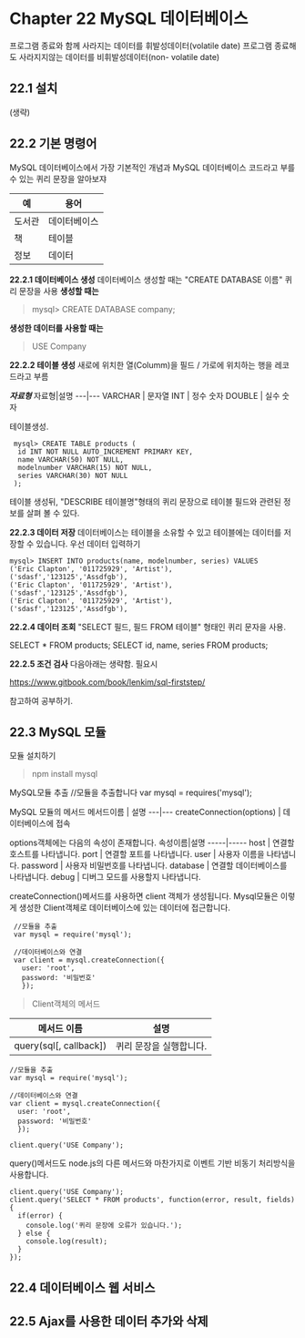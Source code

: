 # Chapter 22 MySQL 데이터베이스
 프로그램 종료와 함께 사라지는 데이터를 휘발성데이터(volatile date)
 프로그램 종료해도 사라지지않는 데이터를 비휘발성데이터(non- volatile date)

## 22.1 설치
  (생략)
## 22.2 기본 명령어
  MySQL 데이터베이스에서 가장 기본적인 개념과
    MySQL 데이터베이스 코드라고 부를 수 있는 퀴리 문장을 알아보쟈

예 | 용어
----|----
도서관 | 데이터베이스
책 | 테이블
정보 | 데이터

**22.2.1 데이터베이스 생성**
데이터베이스 생성할 때는 "CREATE DATABASE 이름" 퀴리 문장을 사용
**생성할 때는**
>mysql> CREATE DATABASE company;

 **생성한 데이터를 사용할 때는**
 >USE Company

 **22.2.2 테이블 생성**
새로에 위치한 열(Columm)을 필드 / 가로에 위치하는 행을 레코드라고 부름

 ***자료형***
 자료형|설명
 ---|---
 VARCHAR | 문자열
 INT | 정수 숫자
 DOUBLE | 실수 숫자

 테이블생성.

     mysql> CREATE TABLE products (
      id INT NOT NULL AUTO_INCREMENT PRIMARY KEY,
      name VARCHAR(50) NOT NULL,
      modelnumber VARCHAR(15) NOT NULL,
      series VARCHAR(30) NOT NULL
     );

테이블 생성뒤, "DESCRIBE 테이블명"형태의 퀴리 문장으로 테이블 필드와 관련된 정보를 살펴 볼 수 있다.

 **22.2.3 데이터 저장**
 데이터베이스는 테이블을 소유할 수 있고 테이블에는 데이터를 저장할 수 있습니다. 우선 데이터 입력하기

    mysql> INSERT INTO products(name, modelnumber, series) VALUES
    ('Eric Clapton', '011725929', 'Artist'),
    ('sdasf','123125','Assdfgb'),
    ('Eric Clapton', '011725929', 'Artist'),
    ('sdasf','123125','Assdfgb'),
    ('Eric Clapton', '011725929', 'Artist'),
    ('sdasf','123125','Assdfgb'),


**22.2.4 데이터 조회**
  "SELECT 필드, 필드 FROM 테이블" 형태인 퀴리 문자을 사용.

  SELECT * FROM products;
  SELECT id, name, series FROM products;

**22.2.5 조건 검사**
  다음아래는 생략함.
  필요시

  https://www.gitbook.com/book/lenkim/sql-firststep/

  참고하여 공부하기.

## 22.3 MySQL 모듈

 모듈 설치하기
 > npm install mysql

 MySQL모듈 추출
 //모듈을 추출합니다
 var mysql = requires('mysql');

 MySQL 모듈의 메서드
 메서드이름 | 설명
 ---|---
 createConnection(options) | 데이터베이스에 접속

 options객체에는 다음의 속성이 존재합니다.
 속성이름|설명
 -----|-----
 host | 연결할 호스트를 나타냅니다.
 port | 연결할 포트를 나타냅니다.
 user | 사용자 이름을 나타냅니다.
 password | 사용자 비밀번호를 나타냅니다.
 database | 연결할 데이터베이스를 나타냅니다.
 debug | 디버그 모드를 사용할지 나타냅니다.

createConnection()메서드를 사용하면 client 객체가 생성됩니다.
Mysql모듈은 이렇게 생성한 Client객체로 데이터베이스에 있는 데이터에 접근합니다.

     //모듈을 추출
     var mysql = require('mysql');

     //데이터베이스와 연결
     var client = mysql.createConnection({
       user: 'root',
       password: '비밀번호'
       });

>Client객체의 메서드

메서드 이름 | 설명
-----|-----
query(sql[, callback]) | 퀴리 문장을 실행합니다.

    //모듈을 추출
    var mysql = require('mysql');

    //데이터베이스와 연결
    var client = mysql.createConnection({
      user: 'root',
      password: '비밀번호'
      });

    client.query('USE Company');

query()메서드도 node.js의 다른 메서드와 마찬가지로 이벤트 기반 비동기 처리방식을 사용합니다.

    client.query('USE Company');
    client.query('SELECT * FROM products', function(error, result, fields) {
      if(error) {
        console.log('퀴리 문장에 오류가 있습니다.');
      } else {
        console.log(result);
      }
    });

## 22.4 데이터베이스 웹 서비스

## 22.5 Ajax를 사용한 데이터 추가와 삭제
